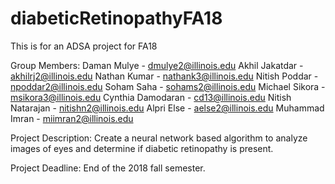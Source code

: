 # diabeticRetinopathyFA18
This is for an ADSA project for FA18

Group Members:
Daman Mulye - dmulye2@illinois.edu 
Akhil Jakatdar - akhilrj2@illinois.edu 
Nathan Kumar - nathank3@illinois.edu 
Nitish Poddar - npoddar2@illinois.edu 
Soham Saha - sohams2@illinois.edu
Michael Sikora - msikora3@illinois.edu 
Cynthia Damodaran - cd13@illinois.edu 
Nitish Natarajan - nitishn2@illinois.edu 
Alpri Else - aelse2@illinois.edu 
Muhammad Imran - miimran2@illinois.edu

Project Description:
Create a neural network based algorithm to analyze images of eyes and determine if diabetic retinopathy is present.

Project Deadline:
End of the 2018 fall semester.
